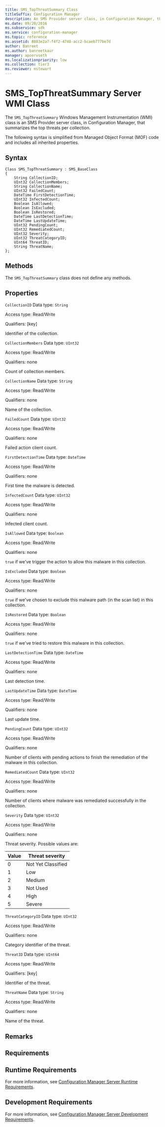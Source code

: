 ```yaml
---
title: SMS_TopThreatSummary Class
titleSuffix: Configuration Manager
description: An SMS Provider server class, in Configuration Manager, that summarizes the top threats per collection.
ms.date: 09/20/2016
ms.subservice: sdk
ms.service: configuration-manager
ms.topic: reference
ms.assetid: 8803e2a7-f4f2-4748-acc2-bcaeb777be7d
author: Banreet
ms.author: banreetkaur
manager: apoorvseth
ms.localizationpriority: low
ms.collection: tier3
ms.reviewer: mstewart
---
```

# SMS_TopThreatSummary Server WMI Class
The `SMS_TopThreatSummary` Windows Management Instrumentation (WMI) class is an SMS Provider server class, in Configuration Manager, that summarizes the top threats per collection.

 The following syntax is simplified from Managed Object Format (MOF) code and includes all inherited properties.

## Syntax

```
Class SMS_TopThreatSummary : SMS_BaseClass
{
    String CollectionID;
    UInt32 CollectionMembers;
    String CollectionName;
    UInt32 FailedCount;
    DateTime FirstDetectionTime;
    UInt32 InfectedCount;
    Boolean IsAllowed;
    Boolean IsExcluded;
    Boolean IsRestored;
    DateTime LastDetectionTime;
    DateTime LastUpdateTime;
    UInt32 PendingCount;
    UInt32 RemediatedCount;
    UInt32 Severity;
    UInt32 ThreatCategoryID;
    UInt64 ThreatID;
    String ThreatName;
};
```

## Methods
 The `SMS_TopThreatSummary` class does not define any methods.

## Properties
 `CollectionID`
 Data type: `String`

 Access type: Read/Write

 Qualifiers: [key]

 Identifier of the collection.

 `CollectionMembers`
 Data type: `UInt32`

 Access type: Read/Write

 Qualifiers: none

 Count of collection members.

 `CollectionName`
 Data type: `String`

 Access type: Read/Write

 Qualifiers: none

 Name of the collection.

 `FailedCount`
 Data type: `UInt32`

 Access type: Read/Write

 Qualifiers: none

 Failed action client count.

 `FirstDetectionTime`
 Data type: `DateTime`

 Access type: Read/Write

 Qualifiers: none

 First time the malware is detected.

 `InfectedCount`
 Data type: `UInt32`

 Access type: Read/Write

 Qualifiers: none

 Infected client count.

 `IsAllowed`
 Data type: `Boolean`

 Access type: Read/Write

 Qualifiers: none

 `true` if we've trigger the action to allow this malware in this collection.

 `IsExcluded`
 Data type: `Boolean`

 Access type: Read/Write

 Qualifiers: none

 `true` if we've chosen to exclude this malware path (in the scan list) in this collection.

 `IsRestored`
 Data type: `Boolean`

 Access type: Read/Write

 Qualifiers: none

 `true` if we've tried to restore this malware in this collection.

 `LastDetectionTime`
 Data type: `DateTime`

 Access type: Read/Write

 Qualifiers: none

 Last detection time.

 `LastUpdateTime`
 Data type: `DateTime`

 Access type: Read/Write

 Qualifiers: none

 Last update time.

 `PendingCount`
 Data type: `UInt32`

 Access type: Read/Write

 Qualifiers: none

 Number of clients with pending actions to finish the remediation of the malware in this collection.

 `RemediatedCount`
 Data type: `UInt32`

 Access type: Read/Write

 Qualifiers: none

 Number of clients where malware was remediated successfully in the collection.

 `Severity`
 Data type: `UInt32`

 Access type: Read/Write

 Qualifiers: none

 Threat severity. Possible values are:

| Value | Threat severity |
| ----- | --------------- |
|0|Not Yet Classified|
|1|Low|
|2|Medium|
|3|Not Used|
|4|High|
|5|Severe|

 `ThreatCategoryID`
 Data type: `UInt32`

 Access type: Read/Write

 Qualifiers: none

 Category identifier of the threat.

 `ThreatID`
 Data type: `UInt64`

 Access type: Read/Write

 Qualifiers: [key]

 Identifier of the threat.

 `ThreatName`
 Data type: `String`

 Access type: Read/Write

 Qualifiers: none

 Name of the threat.

## Remarks

## Requirements

## Runtime Requirements
 For more information, see [Configuration Manager Server Runtime Requirements](../../../develop/core/reqs/server-runtime-requirements.md).

## Development Requirements
 For more information, see [Configuration Manager Server Development Requirements](../../../develop/core/reqs/server-development-requirements.md).
